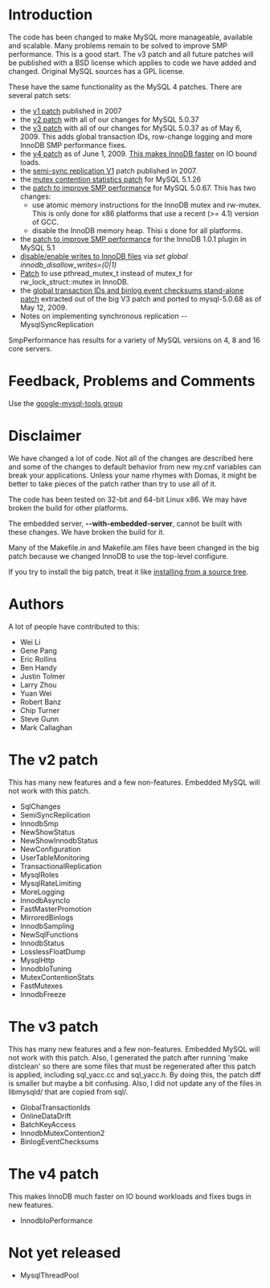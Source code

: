 # Introduction #

The code has been changed to make MySQL more manageable, available and scalable. Many problems remain to be solved to improve SMP performance. This is a good start. The v3 patch and all future patches will be published with a BSD license which applies to code we have added and changed. Original MySQL sources has a GPL license.

These have the same functionality as the MySQL 4 patches. There are several patch sets:
  * the [v1 patch](http://google-mysql-tools.googlecode.com/svn/trunk/old/mysql-patches/mysql-5.0.37-patches) published in 2007
  * the [v2 patch](http://google-mysql-tools.googlecode.com/svn/trunk/old/mysql-patches/all.v2-mysql-5.0.37.patch.gz) with all of our changes for MySQL 5.0.37
  * the [v3 patch](http://google-mysql-tools.googlecode.com/svn/trunk/old/mysql-patches/all.v3-mysql-5.0.37.patch.gz) with all of our changes for MySQL 5.0.37 as of May 6, 2009. This adds global transaction IDs, row-change logging and more InnoDB SMP performance fixes.
  * the [v4 patch](http://google-mysql-tools.googlecode.com/svn/trunk/old/mysql-patches/all.v4-mysql-5.0.37.patch.gz) as of June 1, 2009. [This makes InnoDB faster](InnodbIoPerformance.md) on IO bound loads.
  * the [semi-sync replication V1](http://google-mysql-tools.googlecode.com/svn/trunk/old/mysql-patches/mysql-5.0.37_semisync.patch) patch published in 2007.
  * the [mutex contention statistics patch](http://code.google.com/p/google-mysql-tools/source/browse/trunk/old/mysql-patches/mutexstats-5.1.26.patch) for MySQL 5.1.26
  * the [patch to improve SMP performance](http://code.google.com/p/google-mysql-tools/source/browse/trunk/old/mysql-patches/smp-5.0.67.patch) for MySQL 5.0.67. This has two changes:
    * use atomic memory instructions for the InnoDB mutex and rw-mutex. This is only done for x86 platforms that use a recent (>= 4.1) version of GCC.
    * disable the InnoDB memory heap. Thisi s done for all platforms.
  * the [patch to improve SMP performance](http://code.google.com/p/google-mysql-tools/source/browse/trunk/old/mysql-patches/smp_plugin_1.0.1.patch) for the InnoDB 1.0.1 plugin in MySQL 5.1
  * [disable/enable writes to InnoDB files](http://code.google.com/p/google-mysql-tools/source/browse/old/trunk/mysql-patches/innodb_disallow_writes-5.0.37.patch) via _set global innodb\_disallow\_writes=(0|1)_
  * [Patch](http://code.google.com/p/google-mysql-tools/source/browse/old/trunk/mysql-patches/rwlock_mutex_5.0.patch) to use pthread\_mutex\_t instead of mutex\_t for rw\_lock\_struct::mutex in InnoDB.
  * the [global transaction IDs and binlog event checksums stand-alone patch](http://google-mysql-tools.googlecode.com/svn/trunk/old/mysql-patches/global_trx_ids-5.0.68.patch.gz) extracted out of the big V3 patch and ported to mysql-5.0.68 as of May 12, 2009.
  * Notes on implementing synchronous replication -- MysqlSyncReplication

SmpPerformance has results for a variety of MySQL versions on 4, 8 and 16 core servers.

# Feedback, Problems and Comments #

Use the [google-mysql-tools group](http://groups.google.com/group/google-mysql-tools)

# Disclaimer #

We have changed a lot of code. Not all of the changes are described here and some of the changes to default behavior from new my.cnf variables can break your applications. Unless your name rhymes with Domas, it might be better to take pieces of the patch rather than try to use all of it.

The code has been tested on 32-bit and 64-bit Linux x86. We may have broken the build for other platforms.

The embedded server, **--with-embedded-server**, cannot be built with these changes. We have broken the build for it.

Many of the Makefile.in and Makefile.am files have been changed in the big patch because we changed InnoDB to use the top-level configure.

If you try to install the big patch, treat it like [installing from a source tree](http://dev.mysql.com/doc/refman/5.0/en/installing-source-tree.html).

# Authors #

A lot of people have contributed to this:
  * Wei Li
  * Gene Pang
  * Eric Rollins
  * Ben Handy
  * Justin Tolmer
  * Larry Zhou
  * Yuan Wei
  * Robert Banz
  * Chip Turner
  * Steve Gunn
  * Mark Callaghan

# The v2 patch #

This has many new features and a few non-features. Embedded MySQL will not work with this patch.
  * SqlChanges
  * SemiSyncReplication
  * InnodbSmp
  * NewShowStatus
  * NewShowInnodbStatus
  * NewConfiguration
  * UserTableMonitoring
  * TransactionalReplication
  * MysqlRoles
  * MysqlRateLimiting
  * MoreLogging
  * InnodbAsyncIo
  * FastMasterPromotion
  * MirroredBinlogs
  * InnodbSampling
  * NewSqlFunctions
  * InnodbStatus
  * LosslessFloatDump
  * MysqlHttp
  * InnodbIoTuning
  * MutexContentionStats
  * FastMutexes
  * InnodbFreeze

# The v3 patch #

This has many new features and a few non-features. Embedded MySQL will not work with this patch. Also, I generated the patch after running 'make distclean' so there are some files that must be regenerated after this patch is applied, including sql\_yacc.cc and sql\_yacc.h. By doing this, the patch diff is smaller but maybe a bit confusing. Also, I did not update any of the files in libmysqld/ that are copied from sql/.

  * GlobalTransactionIds
  * OnlineDataDrift
  * BatchKeyAccess
  * InnodbMutexContention2
  * BinlogEventChecksums

# The v4 patch #

This makes InnoDB much faster on IO bound workloads and fixes bugs in new features.

  * InnodbIoPerformance

# Not yet released #
  * MysqlThreadPool